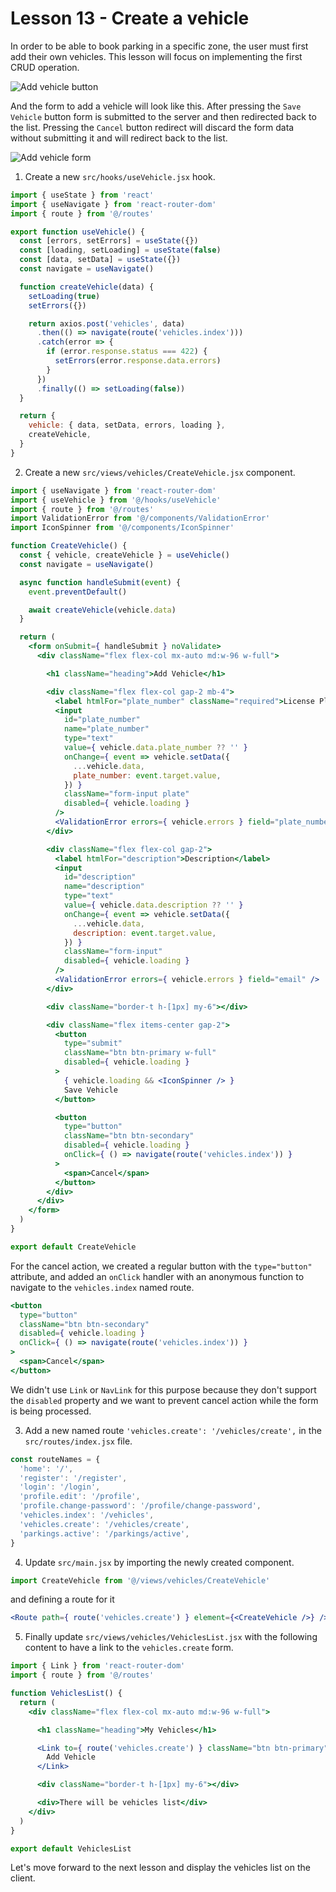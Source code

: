 # Lesson 13 - Create a vehicle

In order to be able to book parking in a specific zone, the user must first add their own vehicles. This lesson will focus on implementing the first CRUD operation.

![Add vehicle button](assets/add-vehicle-button.png)

And the form to add a vehicle will look like this. After pressing the `Save Vehicle` button form is submitted to the server and then redirected back to the list. Pressing the `Cancel` button redirect will discard the form data without submitting it and will redirect back to the list.

![Add vehicle form](assets/add-vehicle-form.png)

1. Create a new `src/hooks/useVehicle.jsx` hook.

```jsx
import { useState } from 'react'
import { useNavigate } from 'react-router-dom'
import { route } from '@/routes'

export function useVehicle() {
  const [errors, setErrors] = useState({})
  const [loading, setLoading] = useState(false)
  const [data, setData] = useState({})
  const navigate = useNavigate()

  function createVehicle(data) {
    setLoading(true)
    setErrors({})

    return axios.post('vehicles', data)
      .then(() => navigate(route('vehicles.index')))
      .catch(error => {
        if (error.response.status === 422) {
          setErrors(error.response.data.errors)
        }
      })
      .finally(() => setLoading(false))
  }

  return {
    vehicle: { data, setData, errors, loading },
    createVehicle,
  }
}
```

2. Create a new `src/views/vehicles/CreateVehicle.jsx` component.

```jsx
import { useNavigate } from 'react-router-dom'
import { useVehicle } from '@/hooks/useVehicle'
import { route } from '@/routes'
import ValidationError from '@/components/ValidationError'
import IconSpinner from '@/components/IconSpinner'

function CreateVehicle() {
  const { vehicle, createVehicle } = useVehicle()
  const navigate = useNavigate()

  async function handleSubmit(event) {
    event.preventDefault()

    await createVehicle(vehicle.data)
  }

  return (
    <form onSubmit={ handleSubmit } noValidate>
      <div className="flex flex-col mx-auto md:w-96 w-full">

        <h1 className="heading">Add Vehicle</h1>

        <div className="flex flex-col gap-2 mb-4">
          <label htmlFor="plate_number" className="required">License Plate</label>
          <input
            id="plate_number"
            name="plate_number"
            type="text"
            value={ vehicle.data.plate_number ?? '' }
            onChange={ event => vehicle.setData({
              ...vehicle.data,
              plate_number: event.target.value,
            }) }
            className="form-input plate"
            disabled={ vehicle.loading }
          />
          <ValidationError errors={ vehicle.errors } field="plate_number" />
        </div>

        <div className="flex flex-col gap-2">
          <label htmlFor="description">Description</label>
          <input
            id="description"
            name="description"
            type="text"
            value={ vehicle.data.description ?? '' }
            onChange={ event => vehicle.setData({
              ...vehicle.data,
              description: event.target.value,
            }) }
            className="form-input"
            disabled={ vehicle.loading }
          />
          <ValidationError errors={ vehicle.errors } field="email" />
        </div>

        <div className="border-t h-[1px] my-6"></div>

        <div className="flex items-center gap-2">
          <button
            type="submit"
            className="btn btn-primary w-full"
            disabled={ vehicle.loading }
          >
            { vehicle.loading && <IconSpinner /> }
            Save Vehicle
          </button>

          <button
            type="button"
            className="btn btn-secondary"
            disabled={ vehicle.loading }
            onClick={ () => navigate(route('vehicles.index')) }
          >
            <span>Cancel</span>
          </button>
        </div>
      </div>
    </form>
  )
}

export default CreateVehicle
```

For the cancel action, we created a regular button with the `type="button"` attribute, and added an `onClick` handler with an anonymous function to navigate to the `vehicles.index` named route.

```jsx
<button
  type="button"
  className="btn btn-secondary"
  disabled={ vehicle.loading }
  onClick={ () => navigate(route('vehicles.index')) }
>
  <span>Cancel</span>
</button>
```

We didn't use `Link` or `NavLink` for this purpose because they don't support the `disabled` property and we want to prevent cancel action while the form is being processed.

3. Add a new named route `'vehicles.create': '/vehicles/create',` in the `src/routes/index.jsx` file.

```jsx
const routeNames = {
  'home': '/',
  'register': '/register',
  'login': '/login',
  'profile.edit': '/profile',
  'profile.change-password': '/profile/change-password',
  'vehicles.index': '/vehicles',
  'vehicles.create': '/vehicles/create',
  'parkings.active': '/parkings/active',
}
```

4. Update `src/main.jsx` by importing the newly created component.

```jsx
import CreateVehicle from '@/views/vehicles/CreateVehicle'
```

and defining a route for it

```jsx
<Route path={ route('vehicles.create') } element={<CreateVehicle />} />
```

5. Finally update `src/views/vehicles/VehiclesList.jsx` with the following content to have a link to the `vehicles.create` form.

```jsx
import { Link } from 'react-router-dom'
import { route } from '@/routes'

function VehiclesList() {
  return (
    <div className="flex flex-col mx-auto md:w-96 w-full">

      <h1 className="heading">My Vehicles</h1>

      <Link to={ route('vehicles.create') } className="btn btn-primary">
        Add Vehicle
      </Link>

      <div className="border-t h-[1px] my-6"></div>

      <div>There will be vehicles list</div>
    </div>
  )
}

export default VehiclesList
```

Let's move forward to the next lesson and display the vehicles list on the client.
